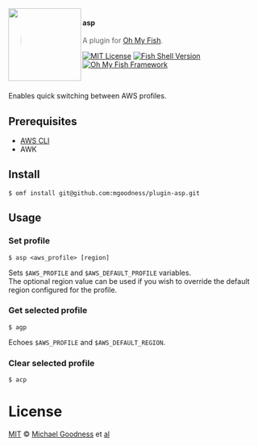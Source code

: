 <img src="https://cdn.rawgit.com/oh-my-fish/oh-my-fish/e4f1c2e0219a17e2c748b824004c8d0b38055c16/docs/logo.svg" align="left" width="144px" height="144px"/>

#### asp

> A plugin for [Oh My Fish][omf-link].

[![MIT License][license-badge]](/LICENSE)
[![Fish Shell Version][fish-badge]](https://fishshell.com)
[![Oh My Fish Framework][omf-badge]][omf-link]

<br/>

Enables quick switching between AWS profiles.

## Prerequisites

- [AWS CLI](https://aws.amazon.com/cli/)
- AWK

## Install

```fish
$ omf install git@github.com:mgoodness/plugin-asp.git
```

## Usage

### Set profile

```fish
$ asp <aws_profile> [region]
```

Sets `$AWS_PROFILE` and `$AWS_DEFAULT_PROFILE` variables.  
The optional region value can be used if you wish to override the default region
configured for the profile.

### Get selected profile

```fish
$ agp
```

Echoes `$AWS_PROFILE` and `$AWS_DEFAULT_REGION`.

### Clear selected profile

```fish
$ acp
```

# License

[MIT][mit] © [Michael Goodness][author] et [al][contributors]


[mit]:            https://opensource.org/licenses/MIT
[author]:         https://github.com/mgoodness
[contributors]:   https://github.com/mgoodness/plugin-asp/graphs/contributors
[omf-link]:       https://www.github.com/oh-my-fish/oh-my-fish

[license-badge]:  https://img.shields.io/badge/license-MIT-007EC7.svg?style=flat-square
[fish-badge]:     https://img.shields.io/badge/fish-v2.2.0-007EC7.svg?style=flat-square
[omf-badge]:     https://img.shields.io/badge/Oh%20My%20Fish-Framework-007EC7.svg?style=flat-square
